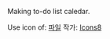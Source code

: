 Making to-do list caledar.

Use icon of:
<a target="_blank" href="https://icons8.com/icon/rNFBYYoaV4Wu/file">파일</a> 작가: <a target="_blank" href="https://icons8.com">Icons8</a>
